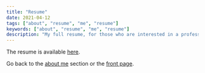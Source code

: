 ```yaml
---
title: "Resume"
date: 2021-04-12
tags: ["about", "resume", "me", "resume"]
keywords: ["about", "resume", "me", "resume"]
description: "My full resume, for those who are interested in a professional format."
---
```


The resume is available [here](https://github.com/a2n-s/a2n-s/blob/main/resume.pdf).

Go back to the [about me](/public/about) section or the [front page](/public).  
